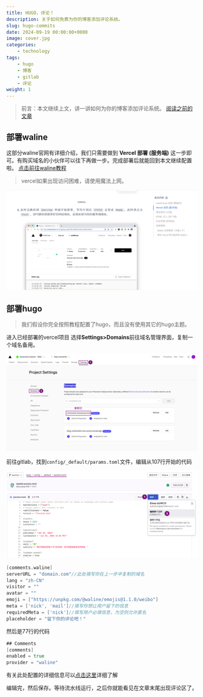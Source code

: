 ```yaml
---
title: HUGO，评论！
description: 关于如何免费为你的博客添加评论系统。
slug: hugo-commits
date: 2024-09-19 00:00:00+0000
image: cover.jpg
categories:
    - technology
tags:
    - hugo
    - 博客
    - gitlab
    - 评论
weight: 1
---
```

>前言：本文继续上文，讲一讲如何为你的博客添加评论系统。
>[阅读之前的文章](/tags/hugo/)

## 部署waline

这部分waline官网有详细介绍，我们只需要做到 **Vercel 部署 (服务端)** 这一步即可。有购买域名的小伙伴可以往下再做一步。完成部署后就能回到本文继续配置啦。
[点击前往waline教程](http://u5a.cn/OdUZ7/)
>vercel如果出现访问困难，请使用魔法上网。

![做到这一步即可](1-1.png)

## 部署hugo

>我们假设你完全按照教程配置了hugo，而且没有使用其它的hugo主题。

进入已经部署的vercel项目 选择**Settings>Domains**前往域名管理界面，复制一个域名备用。

![域名管理界面](2-1.png)

前往gitlab，找到`config/_default/params.toml`文件，编辑从107行开始的代码

![如何编辑文件](2-2.png)

```go
[comments.waline]
serverURL = "domain.com"//此处填写你在上一步中复制的域名
lang = "zh-CN"
visitor = ""
avatar = ""
emoji = ["https://unpkg.com/@waline/emojis@1.1.0/weibo"]
meta = ['nick', 'mail']//填写你想让用户留下的信息
requiredMeta = ['nick']//填写用户必填信息，为空则允许匿名
placeholder = "留下你的评论吧！"
```

然后是77行的代码

```go
## Comments
[comments]
enabled = true
provider = "waline"
```

有关此处配置的详细信息可以[点击这里](https://waline.js.org/reference/client/props.html#meta)详细了解

编辑完，然后保存。等待流水线运行，之后你就能看见在文章末尾出现评论区了。

